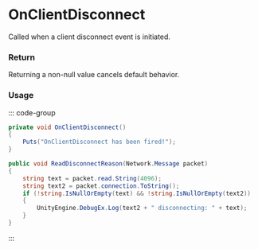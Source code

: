 <Badge type="danger" text="Carbon Compatible"/><Badge type="warning" text="Oxide Compatible"/>
# OnClientDisconnect
Called when a client disconnect event is initiated.
### Return
Returning a non-null value cancels default behavior.

### Usage
::: code-group
```csharp [Example]
private void OnClientDisconnect()
{
	Puts("OnClientDisconnect has been fired!");
}
```
```csharp [Source — Assembly-CSharp @ ServerMgr]
public void ReadDisconnectReason(Network.Message packet)
{
	string text = packet.read.String(4096);
	string text2 = packet.connection.ToString();
	if (!string.IsNullOrEmpty(text) && !string.IsNullOrEmpty(text2))
	{
		UnityEngine.DebugEx.Log(text2 + " disconnecting: " + text);
	}
}

```
:::
